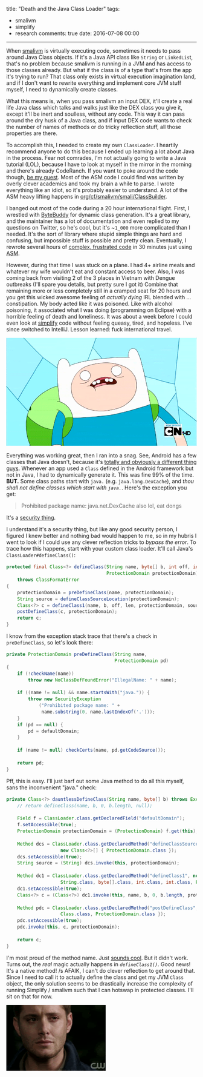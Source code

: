 title: "Death and the Java Class Loader"
tags:
  - smalivm
  - simplify
  - research
comments: true
date: 2016-07-08 00:00
---

When [smalivm](https://calebfenton.github.io/2016/04/30/dalvik-virtual-execution-with-smalivm/) is virtually executing code, sometimes it needs to pass around Java Class objects. If it's a Java API class like `String` or `LinkedLis`t, that's no problem because smalivm is running in a JVM and has access to those classes already. But what if the class is of a type that's from the app it's trying to run? That class only exists in virtual execution imagination land, and if I don't want to rewrite everything and implement core JVM stuff myself, I need to dynamically create classes.

What this means is, when you pass smalivm an input DEX, it'll create a real life Java class which talks and walks just like the DEX class you give it, except it'll be inert and soulless, without any code. This way it can pass around the dry husk of a Java class, and if input DEX code wants to check the number of names of methods or do tricky reflection stuff, all those properties are there.
<!-- more -->

To accomplish this, I needed to create my own `ClassLoader`. I heartily recommend anyone to do this because I ended up learning a lot about Java in the process. Fear not comrades, I'm not actually going to write a Java tutorial (LOL), because I have to look at myself in the mirror in the morning and there's already CodeRanch. If you want to poke around the code though, [be my guest](https://github.com/CalebFenton/simplify/blob/master/smalivm/src/main/java/org/cf/smalivm/smali/SmaliClassLoader.java). Most of the ASM code I could find was written by overly clever academics and took my brain a while to parse. I wrote everything like an idiot, so it's probably easier to understand. A lot of the ASM heavy lifting happens in [org/cf/smalivm/smali/ClassBuilder](https://github.com/CalebFenton/simplify/blob/master/smalivm/src/main/java/org/cf/smalivm/smali/ClassBuilder.java).

I banged out most of the code during a 20 hour international flight. First, I wrestled with [ByteBuddy](http://bytebuddy.net/#/) for dynamic class generation. It's a great library, and the maintainer has a lot of documentation and even replied to my questions on Twitter, so he's cool, but it's ~`1_000` more complicated than I needed. It's the sort of library where stupid simple things are hard and confusing, but impossible stuff is possible and pretty clean. Eventually, I rewrote several hours of [complex, frustrated code](https://github.com/CalebFenton/simplify/blob/69944abc81bd3c3acee96381221eab95be5fb224/smalivm/src/main/java/org/cf/smalivm/smali/ClassBuilder.java) in 30 minutes just using [ASM](http://asm.ow2.org/).

However, during that time I was stuck on a plane. I had 4+ airline meals and whatever my wife wouldn't eat and constant access to beer. Also, I was coming back from visiting 2 of the 3 places in Vietnam with Dengue outbreaks (I'll spare you details, but pretty sure I got it) Combine that remaining more or less completely still in a cramped seat for 20 hours and you get this wicked awesome feeling of _actually dying_ IRL blended with ... constipation. My body acted like it was poisoned. Like with alcohol poisoning, it associated what I was doing (programming on Eclipse) with a horrible feeling of death and loneliness.  It was about a week before I could even look at [simplify](https://github.com/CalebFenton/simplify) code without feeling queasy, tired, and hopeless. I've since switched to IntelliJ. Lesson learned: fuck international travel.

![](/images/death-and-the-java-class-loader/finn-death.gif)

Everything was working great, then I ran into a snag. See, Android has a few classes that Java doesn't, because it's [totally and obviously a different thing guys](https://en.wikipedia.org/wiki/Oracle_America,_Inc._v._Google,_Inc.). Whenever an app used a `Class` defined in the Android framework but not in Java, I had to dynamically generate it. This was fine 99% of the time. **BUT.** Some class paths start with `java.` (e.g. `java.lang.DexCache`), and _thou shall not define classes which start with `java.`_. Here's the exception you get:

> Prohibited package name: java.net.DexCache also lol, eat dongs

It's a [security thing](http://stackoverflow.com/questions/3804442/why-java-lang-securityexception-prohibited-package-name-java-is-required).

I understand it's a security thing, but like any good security person, I figured I knew better and nothing bad would happen to me, so in my hubris I went to look if I could use any clever reflection tricks to _bypass the error_. To trace how this happens, start with your custom class loader. It'll call Java's `ClassLoader#defineClass()`:

```java
protected final Class<?> defineClass(String name, byte[] b, int off, int len,
                                     ProtectionDomain protectionDomain)
    throws ClassFormatError
{
    protectionDomain = preDefineClass(name, protectionDomain);
    String source = defineClassSourceLocation(protectionDomain);
    Class<?> c = defineClass1(name, b, off, len, protectionDomain, source);
    postDefineClass(c, protectionDomain);
    return c;
}
```

I know from the exception stack trace that there's a check in `preDefineClass`, so let's look there:

```java
private ProtectionDomain preDefineClass(String name,
                                        ProtectionDomain pd)
{
    if (!checkName(name))
        throw new NoClassDefFoundError("IllegalName: " + name);

    if ((name != null) && name.startsWith("java.")) {
        throw new SecurityException
            ("Prohibited package name: " +
             name.substring(0, name.lastIndexOf('.')));
    }
    if (pd == null) {
        pd = defaultDomain;
    }

    if (name != null) checkCerts(name, pd.getCodeSource());

    return pd;
}
```

Pff, this is easy. I'll just barf out some Java method to do all this myself, sans the inconvenient "java." check:

```java
private Class<?> dauntlessDefineClass(String name, byte[] b) throws Exception {
    // return defineClass(name, b, 0, b.length, null);

    Field f = ClassLoader.class.getDeclaredField("defaultDomain");
    f.setAccessible(true);
    ProtectionDomain protectionDomain = (ProtectionDomain) f.get(this);

    Method dcs = ClassLoader.class.getDeclaredMethod("defineClassSourceLocation",
                    new Class<?>[] { ProtectionDomain.class });
    dcs.setAccessible(true);
    String source = (String) dcs.invoke(this, protectionDomain);

    Method dc1 = ClassLoader.class.getDeclaredMethod("defineClass1", new Class<?>[] {
                    String.class, byte[].class, int.class, int.class, ProtectionDomain.class, String.class });
    dc1.setAccessible(true);
    Class<?> c = (Class<?>) dc1.invoke(this, name, b, 0, b.length, protectionDomain, source);

    Method pdc = ClassLoader.class.getDeclaredMethod("postDefineClass", new Class<?>[] {
                    Class.class, ProtectionDomain.class });
    pdc.setAccessible(true);
    pdc.invoke(this, c, protectionDomain);

    return c;
}
```

I'm most proud of the method name. Just [sounds cool](https://github.com/CalebFenton/simplify/blob/3dbfc719c88a7965e806f65efbd35d4cc495f173/smalivm/src/main/java/org/cf/smalivm/VirtualMachine.java#L192). But it didn't work. Turns out, the _real_ magic actually happens in *`defineClass1()`*. Good news! It's a native method! /s AFAIK, I can't do clever reflection to get around that. Since I need to call it to actually define the class and get my JVM `Class` object, the only solution seems to be drastically increase the complexity of running Simplify / smalivm such that I can hotswap in protected classes. I'll sit on that for now.

![](/images/death-and-the-java-class-loader/manly-tears.gif)